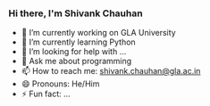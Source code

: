 ### Hi there, I'm Shivank Chauhan

- 🔭 I’m currently working on GLA University
- 🌱 I’m currently learning Python
- 🤔 I’m looking for help with ...
- 💬 Ask me about programming
- 📫 How to reach me: shivank.chauhan@gla.ac.in
- 😄 Pronouns: He/Him
- ⚡ Fun fact: ...


